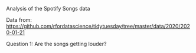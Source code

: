 Analysis of the Spotify Songs data 

Data from: https://github.com/rfordatascience/tidytuesday/tree/master/data/2020/2020-01-21

Question 1: Are the songs getting louder?

